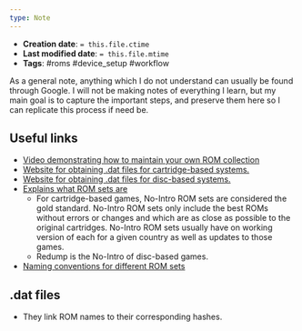 ```yaml
---
type: Note
---
```


* **Creation date**: `= this.file.ctime`
* **Last modified date**: `= this.file.mtime`
* **Tags**: #roms #device_setup #workflow 

As a general note, anything which I do not understand can usually be found through Google. I will not be making notes of everything I learn, but my main goal is to capture the important steps, and preserve them here so I can replicate this process if need be.

## Useful links

* [Video demonstrating how to maintain your own ROM collection](https://www.youtube.com/watch?v=ZYHS6pnuUiA)
* [Website for obtaining .dat files for cartridge-based systems.](https://datomatic.no-intro.org/index.php?page=search&s=64) 
* [Website for obtaining .dat files for disc-based systems.](http://redump.org/downloads/)
* [Explains what ROM sets are](https://docs.mamedev.org/usingmame/aboutromsets.html)
	* For cartridge-based games, No-Intro ROM sets are considered the gold standard. No-Intro ROM sets only include the best ROMs without errors or changes and which are as close as possible to the original cartridges. No-Intro ROM sets usually have on working version of each for a given country as well as updates to those games.
	* Redump is the No-Intro of disc-based games.
* [Naming conventions for different ROM sets](https://wiki.recalbox.com/en/tutorials/games/generalities/isos-and-roms/differents-groups)

## .dat files

* They link ROM names to their corresponding hashes.